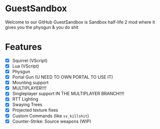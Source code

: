 # GuestSandbox
Welcome to our GitHub
GuestSandbox is Sandbox half-life 2 mod where it gives you the physgun & you do shit

# Features
- [X] Squirrel (VScript)
- [X] Lua (VScript)
- [X] Physgun
- [X] Portal Gun (U NEED TO OWN PORTAL TO USE IT) 
- [X] Mounting support
- [X] MULTIPLAYER!!!!
- [X] Singleplayer support IN THE MULTIPLAYER BRANCH!!!!
- [X] RTT Lighting
- [X] Swaying Trees
- [X] Projected texture fixes
- [X] Custom Commands (like `sv_killshit`)
- [X] Counter-Strike: Source weapons (WIP)
